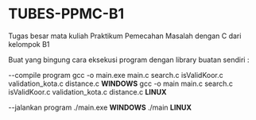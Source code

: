 # TUBES-PPMC-B1
Tugas besar mata kuliah Praktikum Pemecahan Masalah dengan C dari kelompok B1

Buat yang bingung cara eksekusi program dengan library buatan sendiri :

--compile program
gcc -o main.exe main.c search.c isValidKoor.c validation_kota.c distance.c **WINDOWS**
gcc -o main main.c search.c isValidKoor.c validation_kota.c distance.c **LINUX**

--jalankan program
./main.exe **WINDOWS**
./main **LINUX**

